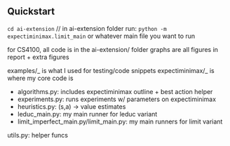 ## Quickstart

`cd ai-extension`
// in ai-extension folder run:
`python -m expectiminimax.limit_main` or whatever main file you want to run 

for CS4100, all code is in the ai-extension/ folder
graphs are all figures in report + extra figures

examples/_ is what I used for testing/code snippets
expectiminimax/_ is where my core code is

- algorithms.py: includes expectiminimax outline + best action helper
- experiments.py: runs experiments w/ parameters on expectiminimax
- heuristics.py: (s,a) -> value estimates
- leduc_main.py: my main runner for leduc variant
- limit_imperfect_main.py/limit_main.py: my main runners for limit variant

utils.py: helper funcs
